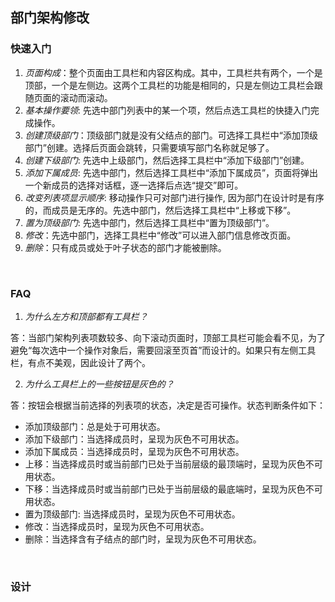 ## 部门架构修改

### 快速入门
1. *页面构成*：整个页面由工具栏和内容区构成。其中，工具栏共有两个，一个是顶部，一个是左侧边。这两个工具栏的功能是相同的，只是左侧边工具栏会跟随页面的滚动而滚动。
2. *基本操作要领*: 先选中部门列表中的某一个项，然后点选工具栏的快捷入门完成操作。
3. *创建顶级部门*：顶级部门就是没有父结点的部门。可选择工具栏中“添加顶级部门”创建。选择后页面会跳转，只需要填写部门名称就足够了。
4. *创建下级部门*: 先选中上级部门，然后选择工具栏中“添加下级部门”创建。
5. *添加下属成员*: 先选中部门，然后选择工具栏中“添加下属成员”，页面将弹出一个新成员的选择对话框，逐一选择后点选“提交”即可。
6. *改变列表项显示顺序*: 移动操作只可对部门进行操作, 因为部门在设计时是有序的，而成员是无序的。先选中部门，然后选择工具栏中“上移或下移”。
7. *置为顶级部门*: 先选中部门，然后选择工具栏中“置为顶级部门”。
8. *修改*：先选中部门，选择工具栏中“修改”可以进入部门信息修改页面。
9. *删除*：只有成员或处于叶子状态的部门才能被删除。

<br/>

### FAQ
1. *为什么左方和顶部都有工具栏？*

答：当部门架构列表项数较多、向下滚动页面时，顶部工具栏可能会看不见，为了避免“每次选中一个操作对象后，需要回滚至页首”而设计的。如果只有左侧工具栏，有点不美观，因此设计了两个。



2. *为什么工具栏上的一些按钮是灰色的？*

答：按钮会根据当前选择的列表项的状态，决定是否可操作。状态判断条件如下：
* 添加顶级部门：总是处于可用状态。
* 添加下级部门：当选择成员时，呈现为灰色不可用状态。
* 添加下属成员：当选择成员时，呈现为灰色不可用状态。
* 上移：当选择成员时或当前部门已处于当前层级的最顶端时，呈现为灰色不可用状态。
* 下移：当选择成员时或当前部门已处于当前层级的最底端时，呈现为灰色不可用状态。
* 置为顶级部门: 当选择成员时，呈现为灰色不可用状态。
* 修改：当选择成员时，呈现为灰色不可用状态。
* 删除：当选择含有子结点的部门时，呈现为灰色不可用状态。

<br/>

### 设计
